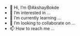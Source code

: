 - 👋 Hi, I’m @AkshayBokde
- 👀 I’m interested in ...
- 🌱 I’m currently learning ...
- 💞️ I’m looking to collaborate on ...
- 📫 How to reach me ...

<!---
AkshayBokde/AkshayBokde is a ✨ special ✨ repository because its `README.md` (this file) appears on your GitHub profile.
You can click the Preview link to take a look at your changes.
--->
